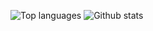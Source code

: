 ![Top languages](https://github-readme-stats.vercel.app/api/top-langs/?username=FelekDevYT&size_weight=0.5&count_weight=0.5&langs_count=11&theme=gruvbox)
![Github stats](https://github-readme-stats.vercel.app/api?username=FelekDevYT&show_icons=true&theme=gruvbox)
